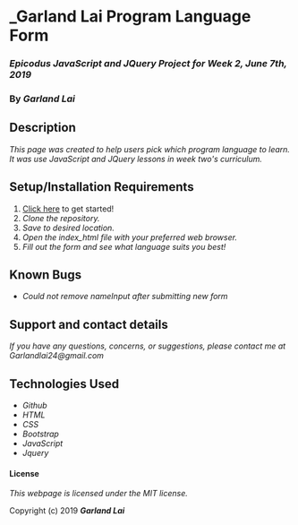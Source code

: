 # _Garland Lai Program Language Form

### _Epicodus JavaScript and JQuery Project for Week 2, June 7th, 2019_

### By _*Garland Lai*_

## Description

_This page was created to help users pick which program language to learn. It was use JavaScript and JQuery  lessons in week two's curriculum._

## Setup/Installation Requirements

1. [Click here](https://github.com/GarlandLai/Garland-project-2.git) to get started!
2. _Clone the repository._
3. _Save to desired location._
4. _Open the index_html file with your preferred web browser._
5. _Fill out the form and see what language suits you best!_

## Known Bugs

* _Could not remove nameInput after submitting new form_

## Support and contact details

_If you have any questions, concerns, or suggestions, please contact me at Garlandlai24@gmail.com_

## Technologies Used

* _Github_
* _HTML_
* _CSS_
* _Bootstrap_
* _JavaScript_
* _Jquery_

#### License

*This webpage is licensed under the MIT license.*

Copyright (c) 2019 **_Garland Lai_**
